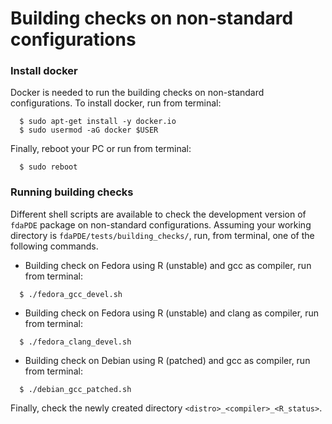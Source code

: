 # Building checks on non-standard configurations


### Install docker 
Docker is needed to run the building checks on non-standard configurations.
To install docker, run from terminal:
```
  $ sudo apt-get install -y docker.io
  $ sudo usermod -aG docker $USER
```

Finally, reboot your PC or run from terminal:
```
  $ sudo reboot
```

### Running building checks
Different shell scripts are available to check the development version of `fdaPDE` package on non-standard configurations. Assuming your working directory is `fdaPDE/tests/building_checks/`, run, from terminal, one of the following commands.

  - Building check on Fedora using R (unstable) and gcc as compiler, run from terminal:
  ```
    $ ./fedora_gcc_devel.sh
  ```
  
  - Building check on Fedora using R (unstable) and clang as compiler, run from terminal:
  ```
    $ ./fedora_clang_devel.sh
  ```
  
  - Building check on Debian using R (patched) and gcc as compiler, run from terminal:
  ```
    $ ./debian_gcc_patched.sh
  ```

Finally, check the newly created directory `<distro>_<compiler>_<R_status>`.
  
